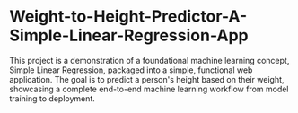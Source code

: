 # Weight-to-Height-Predictor-A-Simple-Linear-Regression-App
This project is a demonstration of a foundational machine learning concept, Simple Linear Regression, packaged into a simple, functional web application. The goal is to predict a person's height based on their weight, showcasing a complete end-to-end machine learning workflow from model training to deployment.
